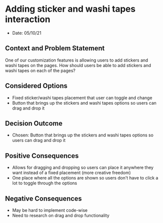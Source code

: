 # Adding sticker and washi tapes interaction

* Date: 05/10/21

## Context and Problem Statement
One of our customization features is allowing users to add stickers and washi tapes on the pages. How should users be able to add stickers and washi tapes on each of the pages?

## Considered Options
* Fixed sticker/washi tapes placement that user can toggle and change
* Button that brings up the stickers and washi tapes options so users can drag and drop it

## Decision Outcome
* Chosen: Button that brings up the stickers and washi tapes options so users can drag and drop it

## Positive Consequences
* Allows for dragging and dropping so users can place it anywhere they want instead of a fixed placement (more creative freedom)
* One place where all the options are shown so users don't have to click a lot to toggle through the options

## Negative Consequences
* May be hard to implement code-wise
* Need to research on drag and drop functionality